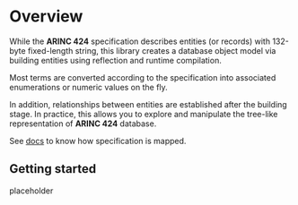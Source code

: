 # Overview

While the **ARINC 424** specification describes entities (or records) with 132-byte fixed-length string, this library creates a database object model via building entities using reflection and runtime compilation.

Most terms are converted according to the specification into associated enumerations or numeric values ​​on the fly.

In addition, relationships between entities are established after the building stage. In practice, this allows you to explore and manipulate the tree-like representation of **ARINC 424** database.

See [docs](https://malstraem.github.io/arinc424.net) to know how specification is mapped.

## Getting started

placeholder
